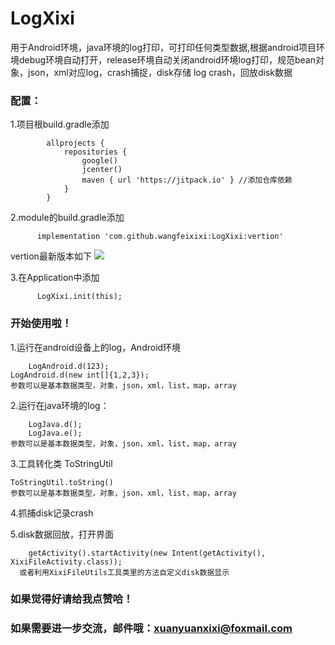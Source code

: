 # LogXixi
用于Android环境，java环境的log打印，可打印任何类型数据,根据android项目环境debug环境自动打开，release环境自动关闭android环境log打印，规范bean对象，json，xml对应log，crash捕捉，disk存储 log crash，回放disk数据


### 配置： 

1.项目根build.gradle添加

            allprojects {
                repositories {
                    google()
                    jcenter()
                    maven { url 'https://jitpack.io' } //添加仓库依赖
                }
            }
2.module的build.gradle添加

          implementation 'com.github.wangfeixixi:LogXixi:vertion'
		  
vertion最新版本如下
[![](https://jitpack.io/v/wangfeixixi/LogXixi.svg)](https://jitpack.io/#wangfeixixi/LogXixi)

3.在Application中添加

          LogXixi.init(this);
	  
	  
### 开始使用啦！

1.运行在android设备上的log，Android环境

    	LogAndroid.d(123);
	LogAndroid.d(new int[]{1,2,3});
	参数可以是基本数据类型，对象，json，xml，list，map，array
	
2.运行在java环境的log：

        LogJava.d();
        LogJava.e();
	参数可以是基本数据类型，对象，json，xml，list，map，array
		
3.工具转化类 ToStringUtil

	ToStringUtil.toString()
	参数可以是基本数据类型，对象，json，xml，list，map，array
	

4.抓捕disk记录crash
 
5.disk数据回放，打开界面

        getActivity().startActivity(new Intent(getActivity(), XixiFileActivity.class));
	  或者利用XixiFileUtils工具类里的方法自定义disk数据显示

### 如果觉得好请给我点赞哈！
### 如果需要进一步交流，邮件哦：xuanyuanxixi@foxmail.com
